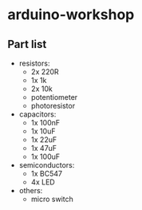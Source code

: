 # arduino-workshop

## Part list
- resistors:
    - 2x 220R
    - 1x 1k
    - 2x 10k
    - potentiometer
    - photoresistor
- capacitors:
    - 1x 100nF
    - 1x 10uF
    - 1x 22uF
    - 1x 47uF
    - 1x 100uF
- semiconductors:
    - 1x BC547
    - 4x LED
- others:
    - micro switch
    
